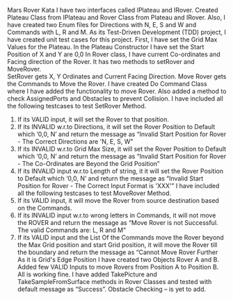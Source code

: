 Mars Rover Kata
I have two interfaces called IPlateau and IRover.  Created Plateau Class from IPlateau and Rover Class from Plateau and IRover. Also, I have created two Enum files for Directions with N, E, S and W and Commands with L, R and M. 
As its Test-Driven Development (TDD) project, I have created unit test cases for this project. 
First, I have set the Grid Max Values for the Plateau. In the Plateau Constructor I have set the Start Position of X and Y are 0,0
In Rover class, I have current Co-ordinates and Facing direction of the Rover. It has two methods to setRover and MoveRover.  
SetRover gets X, Y Ordinates and Current Facing Direction.
Move Rover gets the Commands to Move the Rover.
I have created Do Command Class where I have added the functionality to move Rover. Also added a method to check AssignedPorts  and Obstacles to prevent Collision.
I have included all the following testcases to test SetRover Method.
1.	If its VALID input, it will set the Rover to that position.
2.	If its INVALID w.r.to Directions, it will set the Rover Position to Default which ‘0,0, N’ and return the message as “Invalid Start Position for Rover - The Correct Directions are 'N, E, S, W"
3.	If its INVALID w.r.to Grid Max Size, it will set the Rover Position to Default which ‘0,0, N’ and return the message as “Invalid Start Position for Rover - The Co-Ordinates are Beyond the Grid Position”
4.	If its INVALID input w.r.to Length of string, it it will set the Rover Position to Default which ‘0,0, N’ and return the message as “Invalid Start Position for Rover - The Correct Input Format is 'XXX'”
I have included all the following testcases to test MoveRover Method.
1.	If its VALID input, it will move the Rover from source destination based on the Commands.
2.	If its INVALID input w.r.to wrong letters in Commands, it will not move the ROVER and return the message as “Move Rover is not Successful. The valid Commands are: L, R and M"
3.	If its VALID input and the List Of the Commands move the Rover beyond the Max Grid position and start Grid position, it will move the Rover till the boundary and return the message as “Cannot Move Rover Further As it is Grid's Edge Position
I have created two Objects Rover A and B. Added few VALID Inputs to move Rovers from Position A to Position B. All is working fine.
I have added TakePicture and TakeSampleFromSurface methods in Rover Classes and tested with default message as “Success”.
Obstacle Checking – is yet to add.








